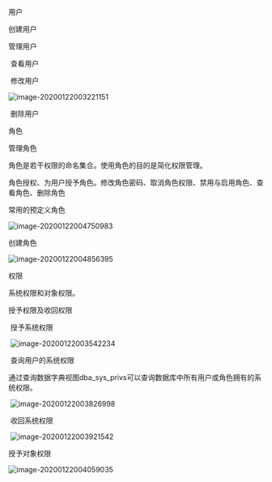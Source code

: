 

用户

创建用户

管理用户

​	查看用户

​	修改用户

![image-20200122003221151](C:\Users\Administrator\AppData\Roaming\Typora\typora-user-images\image-20200122003221151.png)

​	删除用户

角色

管理角色

角色是若干权限的命名集合。使用角色的目的是简化权限管理。

角色授权、为用户授予角色。修改角色密码、取消角色权限、禁用与启用角色、查看角色、删除角色

常用的预定义角色

![image-20200122004750983](C:\Users\Administrator\AppData\Roaming\Typora\typora-user-images\image-20200122004750983.png)

创建角色

![image-20200122004856395](C:\Users\Administrator\AppData\Roaming\Typora\typora-user-images\image-20200122004856395.png)



权限

系统权限和对象权限。

授予权限及收回权限

​	授予系统权限

​	![image-20200122003542234](C:\Users\Administrator\AppData\Roaming\Typora\typora-user-images\image-20200122003542234.png)

​	查询用户的系统权限

​	通过查询数据字典视图dba_sys_privs可以查询数据库中所有用户或角色拥有的系统权限。

​	![image-20200122003826998](C:\Users\Administrator\AppData\Roaming\Typora\typora-user-images\image-20200122003826998.png)

​	收回系统权限

​	![image-20200122003921542](C:\Users\Administrator\AppData\Roaming\Typora\typora-user-images\image-20200122003921542.png)

授予对象权限

![image-20200122004059035](C:\Users\Administrator\AppData\Roaming\Typora\typora-user-images\image-20200122004059035.png)

